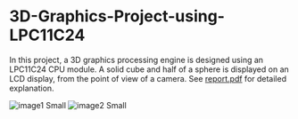 # 3D-Graphics-Project-using-LPC11C24


In this project, a 3D graphics processing engine is designed using an LPC11C24 CPU module. A solid cube and half of a sphere is displayed on an LCD display, from the point of view of a camera. See [report.pdf](https://github.com/Ezgii/3D-Graphics-Project-using-LPC11C24/blob/main/report.pdf) for detailed explanation.

![image1 Small](https://user-images.githubusercontent.com/4748948/236649228-5214d22d-c069-4bc9-a3ef-fa0b7aef2612.jpeg)
![image2 Small](https://user-images.githubusercontent.com/4748948/236649230-d07b3bbf-7f14-4419-af57-5457c9f45531.jpeg)
